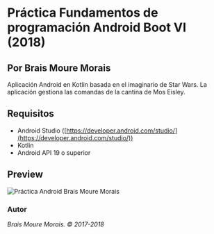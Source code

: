 # Práctica Fundamentos de programación Android Boot VI (2018)
## Por Brais Moure Morais

Aplicación Android en Kotlin basada en el imaginario de Star Wars. La aplicación gestiona las comandas de la cantina de Mos Eisley.

## Requisitos
* Android Studio ([https://developer.android.com/studio/](https://developer.android.com/studio/))
* Kotlin
* Android API 19 o superior

## Preview

![Práctica Android Brais Moure Morais](./demo.gif)


### Autor
*Brais Moure Morais. © 2017-2018*
